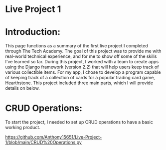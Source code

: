 # Live Project 1

<h1>Introduction:</h1>
<p>This page functions as a summary of the first live project I completed through The Tech Academy. The goal of this project was to provide me with real-world technical experience, and for me to show off some of the skills I've learned so far. During this project, I worked with a team to create apps using the Django framework (version 2.2) that will help users keep track of various collectible items. For my app, I chose to develop a program capable of keeping track of a collection of cards for a popular trading card game, Hearthstone. This project included three main parts, which I will provide details on below.</p>

<h1>CRUD Operations:</h1>
<p>To start the project, I needed to set up CRUD operations to have a basic working product. </p>

https://github.com/Anthony15651/Live-Project-1/blob/main/CRUD%20Operations.py
